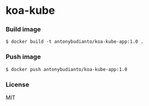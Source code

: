 # koa-kube

### Build image

```
$ docker build -t antonybudianto/koa-kube-app:1.0 .
```

### Push image

```
$ docker push antonybudianto/koa-kube-app:1.0
```

### License

MIT
